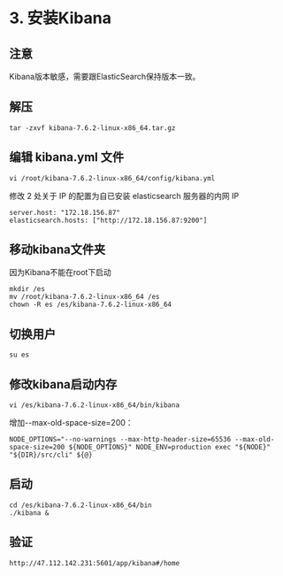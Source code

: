 # 3. 安装Kibana

## 注意

Kibana版本敏感，需要跟ElasticSearch保持版本一致。

## 解压

	tar -zxvf kibana-7.6.2-linux-x86_64.tar.gz

## 编辑 kibana.yml 文件

	vi /root/kibana-7.6.2-linux-x86_64/config/kibana.yml


修改 2 处关于 IP 的配置为自已安装 elasticsearch 服务器的内网 IP

	server.host: "172.18.156.87"
	elasticsearch.hosts: ["http://172.18.156.87:9200"]

## 移动kibana文件夹

因为Kibana不能在root下启动


	mkdir /es
	mv /root/kibana-7.6.2-linux-x86_64 /es
	chown -R es /es/kibana-7.6.2-linux-x86_64

## 切换用户

	su es

## 修改kibana启动内存

	vi /es/kibana-7.6.2-linux-x86_64/bin/kibana

增加--max-old-space-size=200：

	NODE_OPTIONS="--no-warnings --max-http-header-size=65536 --max-old-space-size=200 ${NODE_OPTIONS}" NODE_ENV=production exec "${NODE}" "${DIR}/src/cli" ${@}


## 启动

	cd /es/kibana-7.6.2-linux-x86_64/bin
	./kibana &

## 验证

	http://47.112.142.231:5601/app/kibana#/home



